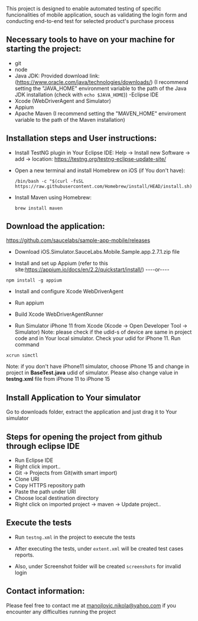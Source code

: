 
This project is designed to enable automated testing of specific funcionalities of mobile application, souch as validating the login form and conducting end-to-end test for selected product's purchase process

## Necessary tools to have on your machine for starting the project:
   - git
   - node
   - Java JDK: Provided download link: (https://www.oracle.com/java/technologies/downloads/)
   (I recommend setting the "JAVA_HOME" environment variable to the path
   of the Java JDK installation (check with `echo $JAVA_HOME`))
   -Eclipse IDE
- Xcode (WebDriverAgent and Simulator)
- Appium
- Apache Maven (I recommend setting the "MAVEN_HOME" enviroment variable to the path of the Maven installation)

## Installation steps and User instructions:

   - Install TestNG plugin in Your Eclipse IDE:
     Help -> Install new Software -> add -> location: https://testng.org/testng-eclipse-update-site/

   - Open a new terminal and install Homebrew on iOS (if You don't have):
     ```
     /bin/bash -c "$(curl -fsSL https://raw.githubusercontent.com/Homebrew/install/HEAD/install.sh)"
     ```
   - Install Maven using Homebrew:
     ```
     brew install maven
     ```


## Download the application:
https://github.com/saucelabs/sample-app-mobile/releases
- Download iOS.Simulator.SauceLabs.Mobile.Sample.app.2.7.1.zip file

- Install and set up Appium
 (refer to this site:https://appium.io/docs/en/2.2/quickstart/install/)
----or----
``` 
npm install -g appium

```
- Install and configure Xcode WebDriverAgent

- Run appium

- Build Xcode WebDriverAgentRunner

- Run Simulator iPhone 11 from Xcode
(Xcode -> Open Developer Tool -> Simulator)
Note: please check if the udid-s of device are same in project code and in Your local simulator.
Check your udid for iPhone 11. Run command
```
xcrun simctl

```
Note: if you don't have iPhone11 simulator, choose iPhone 15 and change in project in **BaseTest.java** udid of simulator.
Please also change value in **testng.xml** file from iPhone 11 to iPhone 15

## Install Application to Your simulator
Go to downloads folder, extract the application and just drag it to Your simulator

## Steps for opening the project from github through eclipse IDE
- Run Eclipse IDE
- Right click import..
- Git -> Projects from Git(with smart import)
- Clone URI
- Copy HTTPS repository path
- Paste the path under URI
- Choose local destination directory
- Right click on imported project -> maven -> Update project..


## Execute the tests 
- Run  `testng.xml` in the project to execute the tests

- After executing the tests, under `extent.xml` will be created test cases reports.
- Also, under Screenshot folder will be created `screenshots` for invalid login



## Contact information:
Please feel free to contact me at manojlovic.nikola@yahoo.com if you encounter any difficulties running the project



